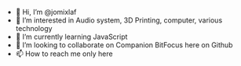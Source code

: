 - 👋 Hi, I’m @jomixlaf
- 👀 I’m interested in Audio system, 3D Printing, computer, various technology 
- 🌱 I’m currently learning JavaScript
- 💞️ I’m looking to collaborate on Companion BitFocus here on Github
- 📫 How to reach me only here

<!---
jomixlaf/jomixlaf is a ✨ special ✨ repository because its `README.md` (this file) appears on your GitHub profile.
You can click the Preview link to take a look at your changes.
--->
